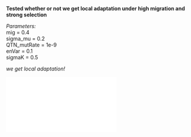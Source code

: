 **Tested whether or not we get local adaptation under high migration and strong selection**

*Parameters:*  
mig = 0.4  
sigma_mu = 0.2  
QTN_mutRate = 1e-9  
enVar = 0.1  
sigmaK = 0.5  

*we get local adaptation!*

![Test For Local Adaptation](../figures/20200903/20200903_testLA.pdf)
